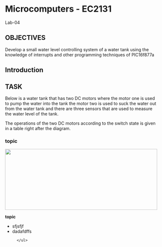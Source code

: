 # Microcomputers - EC2131
Lab-04

## OBJECTIVES
Develop a small water level controlling system of a water tank using the knowledge of interrupts and other programming techniques of PIC16f877a

## Introduction

## TASK
Below is a water tank that has two DC motors where the motor one is used to pump the water into the tank the motor two is used to suck the water out from the water tank and there are three sensors that are used to measure the water level of the tank.

The operations of the two DC motors according to the switch state is given in a table right after the diagram. 


### topic

<img src = "https://user-images.githubusercontent.com/111268465/184587552-fe609a2f-3607-4c9f-ae7a-fe016c39a5e2.png" width = "500" height = "200" />

<b> topic </b>

<ul>
  
  <li> sfjsfjf
    <li>  dadafdffs
      
      </ul>



